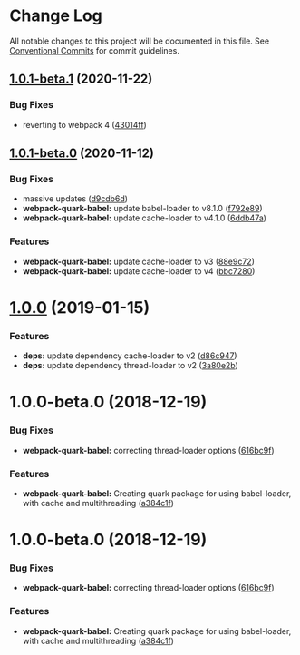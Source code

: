 # Change Log

All notable changes to this project will be documented in this file.
See [Conventional Commits](https://conventionalcommits.org) for commit guidelines.

## [1.0.1-beta.1](https://github.com/thc-tools/webpack-laboratory/compare/@thc/webpack-quark-babel@1.0.1-beta.0...@thc/webpack-quark-babel@1.0.1-beta.1) (2020-11-22)


### Bug Fixes

* reverting to webpack 4 ([43014ff](https://github.com/thc-tools/webpack-laboratory/commit/43014ff414974067a60abf7733fff2444f244dc5))





## [1.0.1-beta.0](https://github.com/thc-tools/webpack-laboratory/compare/@thc/webpack-quark-babel@1.0.0...@thc/webpack-quark-babel@1.0.1-beta.0) (2020-11-12)


### Bug Fixes

* massive updates ([d9cdb6d](https://github.com/thc-tools/webpack-laboratory/commit/d9cdb6de2947dca6e215f3d5150b44176117fdeb))
* **webpack-quark-babel:** update babel-loader to v8.1.0 ([f792e89](https://github.com/thc-tools/webpack-laboratory/commit/f792e89f5323e5d6947226662ff3de18a7f505a8))
* **webpack-quark-babel:** update cache-loader to v4.1.0 ([6ddb47a](https://github.com/thc-tools/webpack-laboratory/commit/6ddb47a613693dc2b3f5c4b3c0bc4068c9455c81))


### Features

* **webpack-quark-babel:** update cache-loader to v3 ([88e9c72](https://github.com/thc-tools/webpack-laboratory/commit/88e9c72c65ee367c2158f27e6447ae355ddf4767))
* **webpack-quark-babel:** update cache-loader to v4 ([bbc7280](https://github.com/thc-tools/webpack-laboratory/commit/bbc72805df1a70bf050a278b12fd0b2443f6fa1e))





# [1.0.0](https://github.com/thc-tools/webpack-laboratory/compare/@thc/webpack-quark-babel@1.0.0-beta.0...@thc/webpack-quark-babel@1.0.0) (2019-01-15)


### Features

* **deps:** update dependency cache-loader to v2 ([d86c947](https://github.com/thc-tools/webpack-laboratory/commit/d86c947))
* **deps:** update dependency thread-loader to v2 ([3a80e2b](https://github.com/thc-tools/webpack-laboratory/commit/3a80e2b))






# 1.0.0-beta.0 (2018-12-19)


### Bug Fixes

* **webpack-quark-babel:** correcting thread-loader options ([616bc9f](https://github.com/thc-tools/webpack-laboratory/commit/616bc9f))


### Features

* **webpack-quark-babel:** Creating quark package for using babel-loader, with cache and multithreading ([a384c1f](https://github.com/thc-tools/webpack-laboratory/commit/a384c1f))





# 1.0.0-beta.0 (2018-12-19)


### Bug Fixes

* **webpack-quark-babel:** correcting thread-loader options ([616bc9f](https://github.com/thc-tools/webpack-laboratory/commit/616bc9f))


### Features

* **webpack-quark-babel:** Creating quark package for using babel-loader, with cache and multithreading ([a384c1f](https://github.com/thc-tools/webpack-laboratory/commit/a384c1f))
